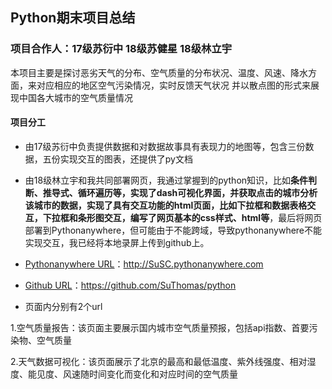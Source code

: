 ## Python期末项目总结

### 项目合作人：17级苏衍中 18级苏健星 18级林立宇

本项目主要是探讨恶劣天气的分布、空气质量的分布状况、温度、风速、降水方面，来对应相应的地区空气污染情况，实时反馈天气状况 并以散点图的形式来展现中国各大城市的空气质量情况

#### 项目分工
* 由17级苏衍中负责提供数据和对数据故事具有表现力的地图等，包含三份数据，五份实现交互的图表，还提供了py文档
* 由18级林立宇和我共同部署网页，我通过掌握到的python知识，比如**条件判断、推导式、循环遍历等，实现了dash可视化界面，并获取点击的城市分析该城市的数据，实现了具有交互功能的html页面，比如下拉框和数据表格交互，下拉框和条形图交互，编写了网页基本的css样式、html等**，最后将网页部署到Pythonanywhere，但可能由于不能跨域，导致pythonanywhere不能实现交互，我已经将本地录屏上传到github上。

* [Pythonanywhere URL](http://SuSC.pythonanywhere.com)：http://SuSC.pythonanywhere.com
* [Github URL](https://github.com/SuThomas/python)：https://github.com/SuThomas/python


* 页面内分别有2个url

1.空气质量报告：该页面主要展示国内城市空气质量预报，包括api指数、首要污染物、空气质量

2.天气数据可视化：该页面展示了北京的最高和最低温度、紫外线强度、相对湿度、能见度、风速随时间变化而变化和对应时间的空气质量
